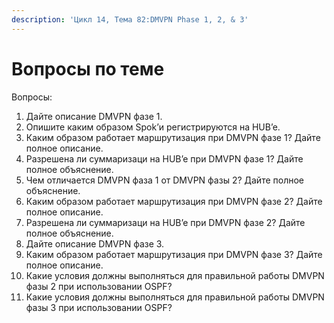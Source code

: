 ```yaml
---
description: 'Цикл 14, Тема 82:DMVPN Phase 1, 2, & 3'
---
```


# Вопросы по теме

Вопросы:

1. Дайте описание DMVPN фазе 1.
2. Опишите каким образом Spok’и регистрируются на HUB’e.
3. Каким образом работает маршрутизация при DMVPN фазе 1? Дайте полное описание.
4. Разрешена ли суммаризаци на HUB’e при DMVPN фазе 1? Дайте полное объяснение.
5. Чем отличается DMVPN фаза 1 от DMVPN фазы 2? Дайте полное объяснение.
6. Каким образом работает маршрутизация при DMVPN фазе 2? Дайте полное описание.
7. Разрешена ли суммаризаци на HUB’e при DMVPN фазе 2? Дайте полное объяснение.
8. Дайте описание DMVPN фазе 3.
9. Каким образом работает маршрутизация при DMVPN фазе 3? Дайте полное описание.
10. Какие условия должны выполняться для правильной работы DMVPN фазы 2 при использовании OSPF?
11. Какие условия должны выполняться для правильной работы DMVPN фазы 3 при использовании OSPF?

